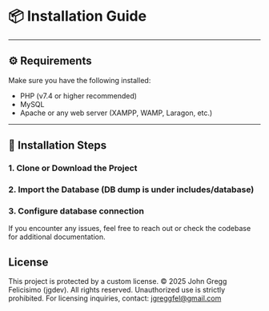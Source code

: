 # 📦 Installation Guide

---

## ⚙️ Requirements

Make sure you have the following installed:

- PHP (v7.4 or higher recommended)
- MySQL
- Apache or any web server (XAMPP, WAMP, Laragon, etc.)

---

## 🚀 Installation Steps

### 1. Clone or Download the Project

### 2. Import the Database (DB dump is under includes/database)

### 3. Configure database connection

If you encounter any issues, feel free to reach out or check the codebase for additional documentation.

## License

This project is protected by a custom license.
© 2025 John Gregg Felicisimo (jgdev). All rights reserved.
Unauthorized use is strictly prohibited.
For licensing inquiries, contact: jgreggfel@gmail.com

```

```
